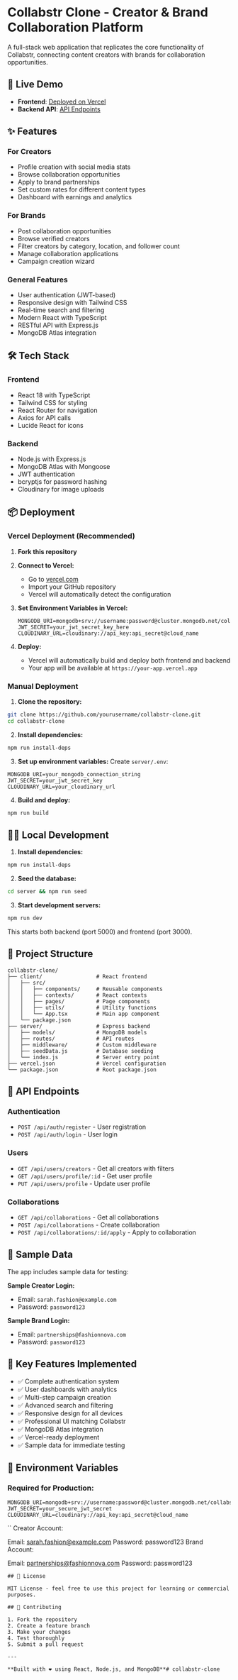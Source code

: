 # Collabstr Clone - Creator & Brand Collaboration Platform

A full-stack web application that replicates the core functionality of Collabstr, connecting content creators with brands for collaboration opportunities.

## 🚀 Live Demo

- **Frontend**: [Deployed on Vercel](https://your-app.vercel.app)
- **Backend API**: [API Endpoints](https://your-app.vercel.app/api)

## ✨ Features

### For Creators
- Profile creation with social media stats
- Browse collaboration opportunities
- Apply to brand partnerships
- Set custom rates for different content types
- Dashboard with earnings and analytics

### For Brands
- Post collaboration opportunities
- Browse verified creators
- Filter creators by category, location, and follower count
- Manage collaboration applications
- Campaign creation wizard

### General Features
- User authentication (JWT-based)
- Responsive design with Tailwind CSS
- Real-time search and filtering
- Modern React with TypeScript
- RESTful API with Express.js
- MongoDB Atlas integration

## 🛠 Tech Stack

### Frontend
- React 18 with TypeScript
- Tailwind CSS for styling
- React Router for navigation
- Axios for API calls
- Lucide React for icons

### Backend
- Node.js with Express.js
- MongoDB Atlas with Mongoose
- JWT authentication
- bcryptjs for password hashing
- Cloudinary for image uploads

## 📦 Deployment

### Vercel Deployment (Recommended)

1. **Fork this repository**

2. **Connect to Vercel:**
   - Go to [vercel.com](https://vercel.com)
   - Import your GitHub repository
   - Vercel will automatically detect the configuration

3. **Set Environment Variables in Vercel:**
   ```
   MONGODB_URI=mongodb+srv://username:password@cluster.mongodb.net/collabstr
   JWT_SECRET=your_jwt_secret_key_here
   CLOUDINARY_URL=cloudinary://api_key:api_secret@cloud_name
   ```

4. **Deploy:**
   - Vercel will automatically build and deploy both frontend and backend
   - Your app will be available at `https://your-app.vercel.app`

### Manual Deployment

1. **Clone the repository:**
```bash
git clone https://github.com/yourusername/collabstr-clone.git
cd collabstr-clone
```

2. **Install dependencies:**
```bash
npm run install-deps
```

3. **Set up environment variables:**
Create `server/.env`:
```env
MONGODB_URI=your_mongodb_connection_string
JWT_SECRET=your_jwt_secret_key
CLOUDINARY_URL=your_cloudinary_url
```

4. **Build and deploy:**
```bash
npm run build
```

## 🏃‍♂️ Local Development

1. **Install dependencies:**
```bash
npm run install-deps
```

2. **Seed the database:**
```bash
cd server && npm run seed
```

3. **Start development servers:**
```bash
npm run dev
```

This starts both backend (port 5000) and frontend (port 3000).

## 📁 Project Structure

```
collabstr-clone/
├── client/                 # React frontend
│   ├── src/
│   │   ├── components/     # Reusable components
│   │   ├── contexts/       # React contexts
│   │   ├── pages/          # Page components
│   │   ├── utils/          # Utility functions
│   │   └── App.tsx         # Main app component
│   └── package.json
├── server/                 # Express backend
│   ├── models/             # MongoDB models
│   ├── routes/             # API routes
│   ├── middleware/         # Custom middleware
│   ├── seedData.js         # Database seeding
│   └── index.js            # Server entry point
├── vercel.json             # Vercel configuration
└── package.json            # Root package.json
```

## 🔗 API Endpoints

### Authentication
- `POST /api/auth/register` - User registration
- `POST /api/auth/login` - User login

### Users
- `GET /api/users/creators` - Get all creators with filters
- `GET /api/users/profile/:id` - Get user profile
- `PUT /api/users/profile` - Update user profile

### Collaborations
- `GET /api/collaborations` - Get all collaborations
- `POST /api/collaborations` - Create collaboration
- `POST /api/collaborations/:id/apply` - Apply to collaboration

## 🧪 Sample Data

The app includes sample data for testing:

**Sample Creator Login:**
- Email: `sarah.fashion@example.com`
- Password: `password123`

**Sample Brand Login:**
- Email: `partnerships@fashionnova.com`
- Password: `password123`

## 🌟 Key Features Implemented

- ✅ Complete authentication system
- ✅ User dashboards with analytics
- ✅ Multi-step campaign creation
- ✅ Advanced search and filtering
- ✅ Responsive design for all devices
- ✅ Professional UI matching Collabstr
- ✅ MongoDB Atlas integration
- ✅ Vercel-ready deployment
- ✅ Sample data for immediate testing

## 🚀 Environment Variables

### Required for Production:
```env
MONGODB_URI=mongodb+srv://username:password@cluster.mongodb.net/collabstr
JWT_SECRET=your_secure_jwt_secret
CLOUDINARY_URL=cloudinary://api_key:api_secret@cloud_name
```

``
Creator Account:

Email: sarah.fashion@example.com
Password: password123
Brand Account:

Email: partnerships@fashionnova.com
Password: password123

```
## 📝 License

MIT License - feel free to use this project for learning or commercial purposes.

## 🤝 Contributing

1. Fork the repository
2. Create a feature branch
3. Make your changes
4. Test thoroughly
5. Submit a pull request

---

**Built with ❤️ using React, Node.js, and MongoDB**# collabstr-clone
